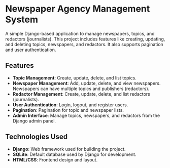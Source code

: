 # Newspaper Agency Management System

A simple Django-based application to manage newspapers, topics, and redactors (journalists). This project includes features like creating, updating, and deleting topics, newspapers, and redactors. It also supports pagination and user authentication.

## Features

- **Topic Management**: Create, update, delete, and list topics.
- **Newspaper Management**: Add, update, delete, and view newspapers. Newspapers can have multiple topics and publishers (redactors).
- **Redactor Management**: Create, update, delete, and list redactors (journalists).
- **User Authentication**: Login, logout, and register users.
- **Pagination**: Pagination for topic and newspaper lists.
- **Admin Interface**: Manage topics, newspapers, and redactors from the Django admin panel.

## Technologies Used

- **Django**: Web framework used for building the project.
- **SQLite**: Default database used by Django for development.
- **HTML/CSS**: Frontend design and layout.